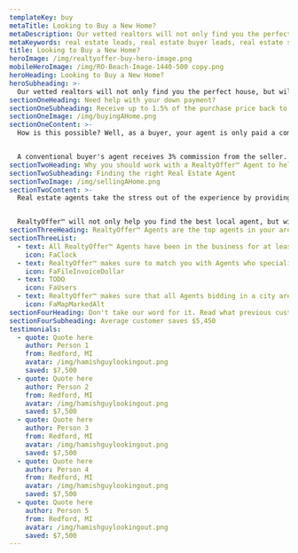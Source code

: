 ```yaml
---
templateKey: buy
metaTitle: Looking to Buy a New Home?
metaDescription: Our vetted realtors will not only find you the perfect house, but will put part of their commission toward your purchase!
metaKeywords: real estate leads, real estate buyer leads, real estate seller leads
title: Looking to Buy a New Home?
heroImage: /img/realtyoffer-buy-hero-image.png
mobileHeroImage: /img/RO-Beach-Image-1440-500 copy.png
heroHeading: Looking to Buy a New Home?
heroSubheading: >-
  Our vetted realtors will not only find you the perfect house, but will put part of their commission toward your purchase!
sectionOneHeading: Need help with your down payment?
sectionOneSubheading: Receive up to 1.5% of the purchase price back to be used at closing
sectionOneImage: /img/buyingAHome.png
sectionOneContent: >-
  How is this possible? Well, as a buyer, your agent is only paid a commission if you close on a new home, and the commission that they receive is paid through the purchasing price of the house. So, it's technically the seller who pays for your representation.


  A conventional buyer's agent receives 3% commission from the seller. RealtyOffer™ agents bid to win your business by offering a portion of that 3% commission to be given back to you at closing.
sectionTwoHeading: Why you should work with a RealtyOffer™ Agent to help with the purchase of your new home
sectionTwoSubheading: Finding the right Real Estate Agent
sectionTwoImage: /img/sellingAHome.png
sectionTwoContent: >-
  Real estate agents take the stress out of the experience by providing buyers with knowledge of the market and skills in the negotiation process. Furthermore, agents' expertise and skill are provided to buyers without charge.


  RealtyOffer™ will not only help you find the best local agent, but will also make sure you receive the best deal possible as our Agents bid to win your business.
sectionThreeHeading: RealtyOffer™ Agents are the top agents in your area
sectionThreeList:
  - text: All RealtyOffer™ Agents have been in the business for at least 2 years, and have closed 12 listings in the last year.
    icon: FaClock
  - text: RealtyOffer™ makes sure to match you with Agents who specialize in buying and selling homes within your price range
    icon: FaFileInvoiceDollar
  - text: TODO
    icon: FaUsers
  - text: RealtyOffer™ makes sure that all Agents bidding in a city are knowledgable in that area, and is actively working within the city.
    icon: FaMapMarkedAlt
sectionFourHeading: Don't take our word for it. Read what previous customers have to say!
sectionFourSubheading: Average customer saves $5,450
testimonials:
  - quote: Quote here
    author: Person 1
    from: Redford, MI
    avatar: /img/hamishguylookingout.png
    saved: $7,500
  - quote: Quote here
    author: Person 2
    from: Redford, MI
    avatar: /img/hamishguylookingout.png
    saved: $7,500
  - quote: Quote here
    author: Person 3
    from: Redford, MI
    avatar: /img/hamishguylookingout.png
    saved: $7,500
  - quote: Quote here
    author: Person 4
    from: Redford, MI
    avatar: /img/hamishguylookingout.png
    saved: $7,500
  - quote: Quote here
    author: Person 5
    from: Redford, MI
    avatar: /img/hamishguylookingout.png
    saved: $7,500
---
```

